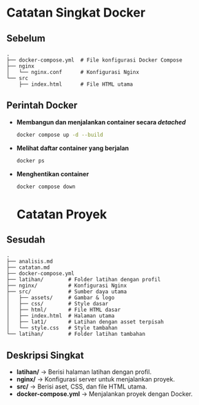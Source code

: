 # Catatan Singkat Docker

## Sebelum
```
.
├── docker-compose.yml  # File konfigurasi Docker Compose
├── nginx
│   └── nginx.conf      # Konfigurasi Nginx
└── src
    ├── index.html      # File HTML utama
```

## Perintah Docker
- **Membangun dan menjalankan container secara *detached***
  ```sh
  docker compose up -d --build
  ```
- **Melihat daftar container yang berjalan**
  ```sh
  docker ps
  ```
- **Menghentikan container**
  ```sh
  docker compose down
  ```

  # Catatan Proyek

## Sesudah
```
.
├── analisis.md
├── catatan.md
├── docker-compose.yml
├── latihan/        # Folder latihan dengan profil
├── nginx/          # Konfigurasi Nginx
├── src/            # Sumber daya utama
│   ├── assets/     # Gambar & logo
│   ├── css/        # Style dasar
│   ├── html/       # File HTML dasar
│   ├── index.html  # Halaman utama
│   ├── lat1/       # Latihan dengan asset terpisah
│   └── style.css   # Style tambahan
└── latihan/        # Folder latihan tambahan
```

## Deskripsi Singkat
- **latihan/** → Berisi halaman latihan dengan profil.
- **nginx/** → Konfigurasi server untuk menjalankan proyek.
- **src/** → Berisi aset, CSS, dan file HTML utama.
- **docker-compose.yml** → Menjalankan proyek dengan Docker.